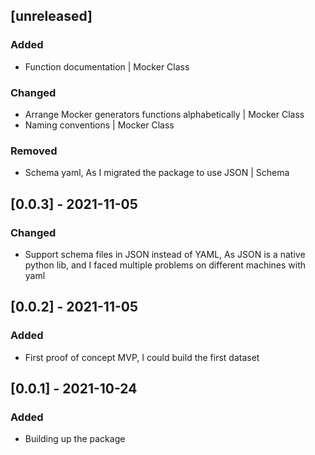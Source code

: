 
## [unreleased]

### Added
- Function documentation | Mocker Class
### Changed
- Arrange Mocker generators functions alphabetically | Mocker Class
- Naming conventions | Mocker Class
### Removed
- Schema yaml, As I migrated the package to use JSON | Schema

## [0.0.3] - 2021-11-05
### Changed
- Support schema files in JSON instead of YAML, As JSON is a native python lib, and I faced multiple problems on different machines with yaml

## [0.0.2] - 2021-11-05
### Added
- First proof of concept MVP, I could build the first dataset

## [0.0.1] - 2021-10-24
### Added
- Building up the package
